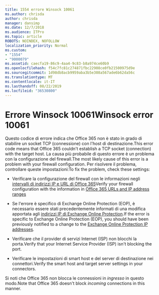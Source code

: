 ```yaml
---
title: 1554 errore Winsock 10061
ms.author: chrisda
author: chrisda
manager: dansimp
ms.date: 12/7/2018
ms.audience: ITPro
ms.topic: article
ROBOTS: NOINDEX, NOFOLLOW
localization_priority: Normal
ms.custom:
- "1554"
- "9000079"
ms.assetid: caecfa19-86c9-4aa4-9c83-b8a974ce60b9
ms.openlocfilehash: f54c7fc81c274871fbc22908ce0fb21500975d9e
ms.sourcegitcommit: 1d98db8acb9959aba3b5e308a567ade6b62da56c
ms.translationtype: MT
ms.contentlocale: it-IT
ms.lasthandoff: 08/22/2019
ms.locfileid: "36530800"
---
```

# <a name="winsock-error-10061"></a><span data-ttu-id="58c9b-102">Errore Winsock 10061</span><span class="sxs-lookup"><span data-stu-id="58c9b-102">Winsock error 10061</span></span>

<span data-ttu-id="58c9b-103">Questo codice di errore indica che Office 365 non è stato in grado di stabilire un socket TCP (connessione) con l'host di destinazione.</span><span class="sxs-lookup"><span data-stu-id="58c9b-103">This error code means that Office 365 couldn't establish a TCP socket (connection) with the target host.</span></span> <span data-ttu-id="58c9b-104">La causa più probabile di questo errore è un problema con la configurazione del firewall.</span><span class="sxs-lookup"><span data-stu-id="58c9b-104">The most likely cause of this error is a problem with your firewall configuration.</span></span> <span data-ttu-id="58c9b-105">Per risolvere il problema, controllare queste impostazioni:</span><span class="sxs-lookup"><span data-stu-id="58c9b-105">To fix the problem, check these settings:</span></span>

- <span data-ttu-id="58c9b-106">Verificare la configurazione del firewall con le informazioni negli [intervalli di indirizzi IP e URL di Office 365](https://docs.microsoft.com/office365/enterprise/urls-and-ip-address-ranges)</span><span class="sxs-lookup"><span data-stu-id="58c9b-106">Verify your firewall configuration with the information in [Office 365 URLs and IP address ranges](https://docs.microsoft.com/office365/enterprise/urls-and-ip-address-ranges)</span></span>

- <span data-ttu-id="58c9b-107">Se l'errore è specifico di Exchange Online Protection (EOP), è necessario essere stati precedentemente informati di una modifica apportata agli [indirizzi IP di Exchange Online Protection](https://docs.microsoft.com/office365/SecurityCompliance/eop/exchange-online-protection-ip-addresses).</span><span class="sxs-lookup"><span data-stu-id="58c9b-107">If the error is specific to Exchange Online Protection (EOP), you should have been previously notified to a change to the [Exchange Online Protection IP addresses](https://docs.microsoft.com/office365/SecurityCompliance/eop/exchange-online-protection-ip-addresses).</span></span>

- <span data-ttu-id="58c9b-108">Verificare che il provider di servizi Internet (ISP) non blocchi la porta.</span><span class="sxs-lookup"><span data-stu-id="58c9b-108">Verify that your Internet Service Provider (ISP) isn't blocking the port.</span></span>

- <span data-ttu-id="58c9b-109">Verificare le impostazioni di smart host e del server di destinazione nei connettori.</span><span class="sxs-lookup"><span data-stu-id="58c9b-109">Verify the smart host and target server settings in your connectors.</span></span>

<span data-ttu-id="58c9b-110">Si noti che Office 365 non blocca le connessioni in *ingresso* in questo modo.</span><span class="sxs-lookup"><span data-stu-id="58c9b-110">Note that Office 365 doesn't block *incoming* connections in this manner.</span></span>
